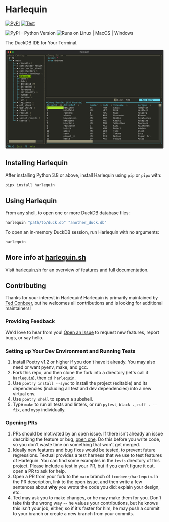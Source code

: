 # Harlequin

[![PyPI](https://img.shields.io/pypi/v/harlequin)](https://pypi.org/project/harlequin/)
[![Test](https://github.com/tconbeer/harlequin/actions/workflows/test.yml/badge.svg?branch=main&event=push)](https://github.com/tconbeer/harlequin/actions/workflows/test.yml)

![PyPI - Python Version](https://img.shields.io/pypi/pyversions/harlequin)
![Runs on Linux | MacOS | Windows](https://img.shields.io/badge/runs%20on-Linux%20%7C%20MacOS%20%7C%20Windows-blue)

The DuckDB IDE for Your Terminal.

![harlequin TUI](static/themes/monokai.svg)


## Installing Harlequin

After installing Python 3.8 or above, install Harlequin using `pip` or `pipx` with:

```bash
pipx install harlequin
```

## Using Harlequin

From any shell, to open one or more DuckDB database files:

```bash
harlequin "path/to/duck.db" "another_duck.db"
```

To open an in-memory DuckDB session, run Harlequin with no arguments:

```bash
harlequin
```

## More info at [harlequin.sh](https://harlequin.sh)

Visit [harlequin.sh](https://harlequin.sh) for an overview of features and full documentation.

## Contributing

Thanks for your interest in Harlequin! Harlequin is primarily maintained by [Ted Conbeer](https://github.com/tconbeer), but he welcomes all contributions and is looking for additional maintainers!

### Providing Feedback

We'd love to hear from you! [Open an Issue](https://github.com/tconbeer/harlequin/issues/new) to request new features, report bugs, or say hello.

### Setting up Your Dev Environment and Running Tests

1. Install Poetry v1.2 or higher if you don't have it already. You may also need or want pyenv, make, and gcc.
1. Fork this repo, and then clone the fork into a directory (let's call it `harlequin`), then `cd harlequin`.
1. Use `poetry install --sync` to install the project (editable) and its dependencies (including all test and dev dependencies) into a new virtual env.
1. Use `poetry shell` to spawn a subshell.
1. Type `make` to run all tests and linters, or run `pytest`, `black .`, `ruff . --fix`, and `mypy` individually.

### Opening PRs

1. PRs should be motivated by an open issue. If there isn't already an issue describing the feature or bug, [open one](https://github.com/tconbeer/harlequin/issues/new). Do this before you write code, so you don't waste time on something that won't get merged.
2. Ideally new features and bug fixes would be tested, to prevent future regressions. Textual provides a test harness that we use to test features of Harlequin. You can find some examples in the `tests` directory of this project. Please include a test in your PR, but if you can't figure it out, open a PR to ask for help.
2. Open a PR from your fork to the `main` branch of `tconbeer/harlequin`. In the PR description, link to the open issue, and then write a few sentences about **why** you wrote the code you did: explain your design, etc.
3. Ted may ask you to make changes, or he may make them for you. Don't take this the wrong way -- he values your contributions, but he knows this isn't your job, either, so if it's faster for him, he may push a commit to your branch or create a new branch from your commits.
